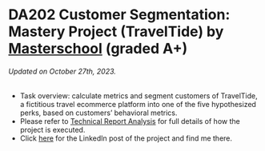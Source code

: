 # DA202 Customer Segmentation: Mastery Project (TravelTide) by [Masterschool](https://www.masterschool.com/) (graded A+)
###### Updated on October 27th, 2023.
* Task overview: calculate metrics and segment customers of TravelTide, a fictitious travel ecommerce platform into one of the five hypothesized perks, based on customers’ behavioral metrics.
* Please refer to [Technical Report Analysis](https://github.com/coderedstorage/TravelTide/blob/main/3_Technical_Report_Analysis_TravelTide_AK_redacted.pdf) for full details of how the project is executed.
* Click [here](https://www.linkedin.com/feed/update/urn:li:activity:7123246903906983936/) for the LinkedIn post of the project and find me there.

